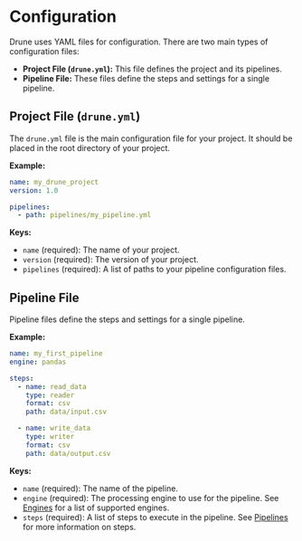 # Configuration

Drune uses YAML files for configuration. There are two main types of configuration files:

- **Project File (`drune.yml`):** This file defines the project and its pipelines.
- **Pipeline File:** These files define the steps and settings for a single pipeline.

## Project File (`drune.yml`)

The `drune.yml` file is the main configuration file for your project. It should be placed in the root directory of your project.

**Example:**

```yaml
name: my_drune_project
version: 1.0

pipelines:
  - path: pipelines/my_pipeline.yml
```

**Keys:**

- `name` (required): The name of your project.
- `version` (required): The version of your project.
- `pipelines` (required): A list of paths to your pipeline configuration files.

## Pipeline File

Pipeline files define the steps and settings for a single pipeline.

**Example:**

```yaml
name: my_first_pipeline
engine: pandas

steps:
  - name: read_data
    type: reader
    format: csv
    path: data/input.csv

  - name: write_data
    type: writer
    format: csv
    path: data/output.csv
```

**Keys:**

- `name` (required): The name of the pipeline.
- `engine` (required): The processing engine to use for the pipeline. See [Engines](engines.md) for a list of supported engines.
- `steps` (required): A list of steps to execute in the pipeline. See [Pipelines](pipelines.md) for more information on steps.
